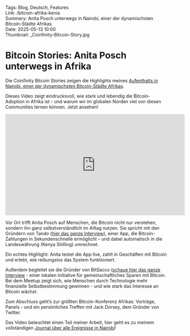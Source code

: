 Tags: Blog, Deutsch, Features  
Link: /bitcoin-afrika-kenia  
Summary: Anita Posch unterwegs in Nairobi, einer der dynamischsten Bitcoin-Städte Afrikas  
Date: 2025-05-13 10:00  
Thumbnail: _Coinfinity-Bitcoin-Story.jpg

# Bitcoin Stories: Anita Posch unterwegs in Afrika

Die Coinfinity Bitcoin Stories zeigen die Highlights meines [Aufenthalts in Nairobi, einer der dynamischsten Bitcoin-Städte Afrikas](https://anitaposch.com/nairobi-journal-2024).

Dieses Video zeigt eindrucksvoll, wie stark und lebendig die Bitcoin-Adoption in Afrika ist - und warum wir im globalen Norden viel von diesen Communities lernen können. Jetzt ansehen!

<iframe width="560" height="315" src="https://www.youtube.com/embed/AedbEpyLVyg" title="YouTube video player" frameborder="0" allow="accelerometer; autoplay; clipboard-write; encrypted-media; gyroscope; picture-in-picture; web-share" referrerpolicy="strict-origin-when-cross-origin" allowfullscreen></iframe>

Vor Ort trifft Anita Posch auf Menschen, die Bitcoin nicht nur verstehen, sondern ihn ganz selbstverständlich im Alltag nutzen. Sie spricht mit den Gründern von Tando ([hier das ganze Interview]([https://youtu.be/7fFnAnbZBUU](https://youtu.be/7fFnAnbZBUU))), einer App, die Bitcoin-Zahlungen in Sekundenschnelle ermöglicht – und dabei automatisch in die Landeswährung (Kenya Shilling) umrechnet.

Ein echtes Highlight: Anita testet die App live, zahlt in Geschäften mit Bitcoin und erlebt, wie reibungslos das System funktioniert.

Außerdem begleitet sie die Gründer von BitSacco ([schaue hier das ganze Interview]([https://youtu.be/KwgaWqL08LA](https://youtu.be/KwgaWqL08LA)) - einer lokalen Initiative für gemeinschaftliches Sparen mit Bitcoin. Bei dem Meetup zeigt sich, wie Menschen durch Technologie mehr finanzielle Selbstbestimmung gewinnen - und wie stark das Interesse an Bitcoin wächst.

Zum Abschluss geht’s zur größten Bitcoin-Konferenz Afrikas: Vorträge, Panels - und ein persönliches Treffen mit Jack Dorsey, dem Gründer von Twitter.

Das Video beleuchtet einen Teil meiner Arbeit, hier geht es zu meinem vollständigen [Journal über alle Ereignisse in Nairobi](https://anitaposch.com/nairobi-journal-2024)!
